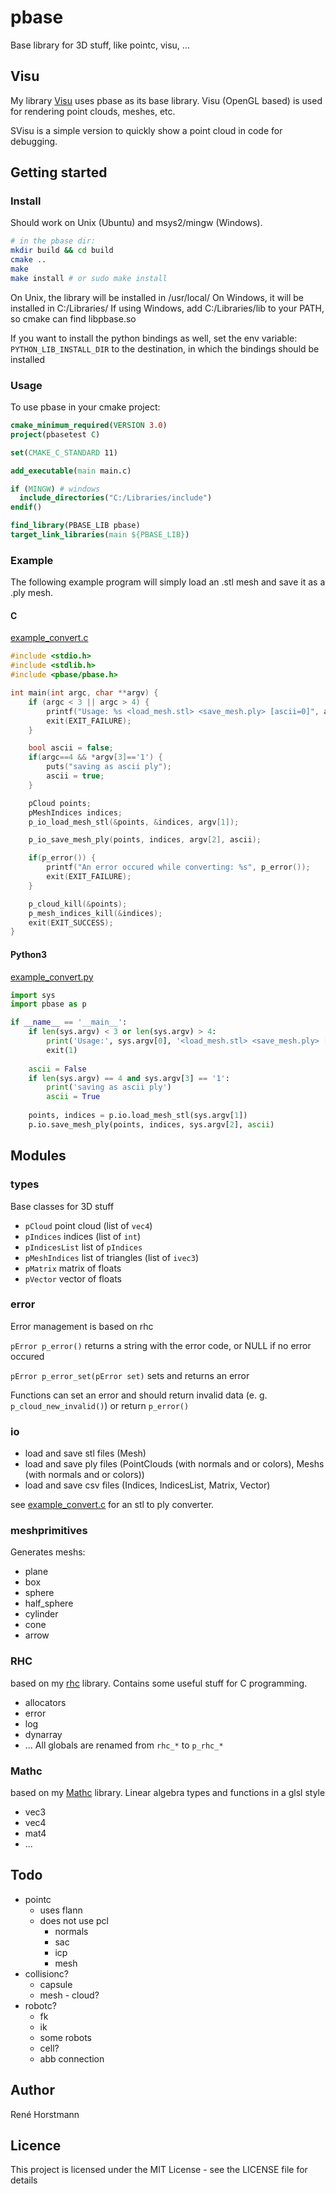 # pbase
Base library for 3D stuff, like pointc, visu, ...


## Visu
My library [Visu](https://github.com/renehorstmann/Visu) uses pbase as its base library.
Visu (OpenGL based) is used for rendering point clouds, meshes, etc.

SVisu is a simple version to quickly show a point cloud in code for debugging.


## Getting started

### Install
Should work on Unix (Ubuntu) and msys2/mingw (Windows).
```sh
# in the pbase dir:
mkdir build && cd build
cmake ..
make
make install # or sudo make install
```
On Unix, the library will be installed in /usr/local/
On Windows, it will be installed in C:/Libraries/
If using Windows, add C:/Libraries/lib to your PATH, so cmake can find libpbase.so

If you want to install the python bindings as well, set the env variable:
`PYTHON_LIB_INSTALL_DIR`
to the destination, in which the bindings should be installed

### Usage
To use pbase in your cmake project:
```cmake
cmake_minimum_required(VERSION 3.0)
project(pbasetest C)

set(CMAKE_C_STANDARD 11)

add_executable(main main.c)

if (MINGW) # windows
  include_directories("C:/Libraries/include")
endif()

find_library(PBASE_LIB pbase)
target_link_libraries(main ${PBASE_LIB})
```

### Example
The following example program will simply load an .stl mesh and save it as a .ply mesh.

#### C
[example_convert.c](tests/example_convert.c)
```c
#include <stdio.h>
#include <stdlib.h>
#include <pbase/pbase.h>

int main(int argc, char **argv) {
    if (argc < 3 || argc > 4) {
        printf("Usage: %s <load_mesh.stl> <save_mesh.ply> [ascii=0]", argv[0]);
        exit(EXIT_FAILURE);
    }

    bool ascii = false;
    if(argc==4 && *argv[3]=='1') {
        puts("saving as ascii ply");
        ascii = true;
    }

    pCloud points;
    pMeshIndices indices;
    p_io_load_mesh_stl(&points, &indices, argv[1]);

    p_io_save_mesh_ply(points, indices, argv[2], ascii);

    if(p_error()) {
        printf("An error occured while converting: %s", p_error());
        exit(EXIT_FAILURE);
    }

    p_cloud_kill(&points);
    p_mesh_indices_kill(&indices);
    exit(EXIT_SUCCESS);
}
```

#### Python3
[example_convert.py](python/example_convert.py)
```python
import sys
import pbase as p

if __name__ == '__main__':
    if len(sys.argv) < 3 or len(sys.argv) > 4:
        print('Usage:', sys.argv[0], '<load_mesh.stl> <save_mesh.ply> [ascii=0]')
        exit(1)
        
    ascii = False
    if len(sys.argv) == 4 and sys.argv[3] == '1':
        print('saving as ascii ply')
        ascii = True
        
    points, indices = p.io.load_mesh_stl(sys.argv[1])
    p.io.save_mesh_ply(points, indices, sys.argv[2], ascii)
```

## Modules

### types
Base classes for 3D stuff
 - `pCloud` point cloud (list of `vec4`)
 - `pIndices` indices (list of `int`)
 - `pIndicesList` list of `pIndices`
 - `pMeshIndices` list of triangles (list of `ivec3`)
 - `pMatrix` matrix of floats
 - `pVector` vector of floats

### error
Error management is based on rhc

`pError p_error()` returns a string with the error code, or NULL if no error occured

`pError p_error_set(pError set)` sets and returns an error

Functions can set an error and should return invalid data (e. g. `p_cloud_new_invalid()`) or return `p_error()`

### io
 - load and save stl files (Mesh)
 - load and save ply files (PointClouds (with normals and or colors), Meshs (with normals and or colors))
 - load and save csv files (Indices, IndicesList, Matrix, Vector)

see [example_convert.c](tests/example_convert.c) for an stl to ply converter.

### meshprimitives
Generates meshs:
 - plane
 - box
 - sphere
 - half_sphere
 - cylinder
 - cone
 - arrow

### RHC
based on my [rhc](https://github.com/renehorstmann/rhc) library.
Contains some useful stuff for C programming.
 - allocators
 - error
 - log
 - dynarray
 - ...
All globals are renamed from `rhc_*` to `p_rhc_*`

### Mathc
based on my [Mathc](https://github.com/renehorstmann/Mathc) library.
Linear algebra types and functions in a glsl style
 - vec3
 - vec4
 - mat4
 - ...


## Todo
- pointc
  - uses flann
  - does not use pcl
    - normals
    - sac
    - icp
    - mesh
- collisionc?
  - capsule
  - mesh - cloud?
- robotc?
  - fk
  - ik
  - some robots
  - cell?
  - abb connection

## Author

René Horstmann

## Licence

This project is licensed under the MIT License - see the LICENSE file for details

